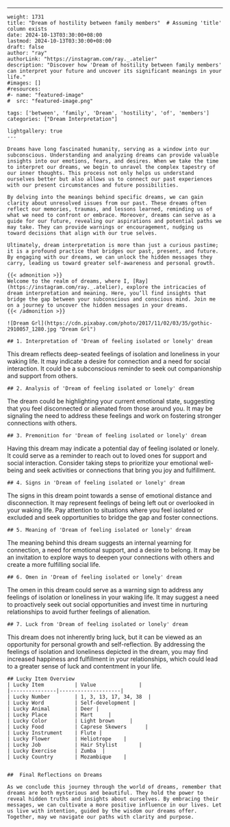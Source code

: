 ---
    weight: 1731
    title: "Dream of hostility between family members"  # Assuming 'title' column exists
    date: 2024-10-13T03:30:00+08:00
    lastmod: 2024-10-13T03:30:00+08:00
    draft: false
    author: "ray"
    authorLink: "https://instagram.com/ray._.atelier"
    description: "Discover how 'Dream of hostility between family members' can interpret your future and uncover its significant meanings in your life."
    #images: []
    #resources:
    #- name: "featured-image"
    #  src: "featured-image.png"
    
    tags: ['between', 'family', 'Dream', 'hostility', 'of', 'members']
    categories: ["Dream Interpretation"]
    
    lightgallery: true
    ---
    
    Dreams have long fascinated humanity, serving as a window into our subconscious. Understanding and analyzing dreams can provide valuable insights into our emotions, fears, and desires. When we take the time to interpret our dreams, we begin to unravel the complex tapestry of our inner thoughts. This process not only helps us understand ourselves better but also allows us to connect our past experiences with our present circumstances and future possibilities.
    
    By delving into the meanings behind specific dreams, we can gain clarity about unresolved issues from our past. These dreams often reflect our memories, traumas, and lessons learned, reminding us of what we need to confront or embrace. Moreover, dreams can serve as a guide for our future, revealing our aspirations and potential paths we may take. They can provide warnings or encouragement, nudging us toward decisions that align with our true selves.
    
    Ultimately, dream interpretation is more than just a curious pastime; it is a profound practice that bridges our past, present, and future. By engaging with our dreams, we can unlock the hidden messages they carry, leading us toward greater self-awareness and personal growth.
    
    {{< admonition >}}
    Welcome to the realm of dreams, where I, [Ray](https://instagram.com/ray._.atelier), explore the intricacies of dream interpretation and meaning. Here, you’ll find insights that bridge the gap between your subconscious and conscious mind. Join me on a journey to uncover the hidden messages in your dreams.
    {{< /admonition >}}
    
    ![Dream Grl](https://cdn.pixabay.com/photo/2017/11/02/03/35/gothic-2910057_1280.jpg "Dream Grl")
    
    ## 1. Interpretation of 'Dream of feeling isolated or lonely' dream
    
This dream reflects deep-seated feelings of isolation and loneliness in your waking life. It may indicate a desire for connection and a need for social interaction. It could be a subconscious reminder to seek out companionship and support from others.
    
    ## 2. Analysis of 'Dream of feeling isolated or lonely' dream
    
The dream could be highlighting your current emotional state, suggesting that you feel disconnected or alienated from those around you. It may be signaling the need to address these feelings and work on fostering stronger connections with others.
    
    ## 3. Premonition for 'Dream of feeling isolated or lonely' dream
    
Having this dream may indicate a potential day of feeling isolated or lonely. It could serve as a reminder to reach out to loved ones for support and social interaction. Consider taking steps to prioritize your emotional well-being and seek activities or connections that bring you joy and fulfillment.
    
    ## 4. Signs in 'Dream of feeling isolated or lonely' dream
    
The signs in this dream point towards a sense of emotional distance and disconnection. It may represent feelings of being left out or overlooked in your waking life. Pay attention to situations where you feel isolated or excluded and seek opportunities to bridge the gap and foster connections.
    
    ## 5. Meaning of 'Dream of feeling isolated or lonely' dream
    
The meaning behind this dream suggests an internal yearning for connection, a need for emotional support, and a desire to belong. It may be an invitation to explore ways to deepen your connections with others and create a more fulfilling social life.
    
    ## 6. Omen in 'Dream of feeling isolated or lonely' dream
    
The omen in this dream could serve as a warning sign to address any feelings of isolation or loneliness in your waking life. It may suggest a need to proactively seek out social opportunities and invest time in nurturing relationships to avoid further feelings of alienation.
    
    ## 7. Luck from 'Dream of feeling isolated or lonely' dream
    
This dream does not inherently bring luck, but it can be viewed as an opportunity for personal growth and self-reflection. By addressing the feelings of isolation and loneliness depicted in the dream, you may find increased happiness and fulfillment in your relationships, which could lead to a greater sense of luck and contentment in your life.
    
    ## Lucky Item Overview
    | Lucky Item          | Value              |
    |---------------|--------------------|
    | Lucky Number        | 1, 3, 13, 17, 34, 38  |
    | Lucky Word          | Self-development |
    | Lucky Animal        | Deer |
    | Lucky Place         | Mart     |
    | Lucky Color         | Light brown     |
    | Lucky Food          | Caprese Skewers      |
    | Lucky Instrument    | Flute |
    | Lucky Flower        | Heliotrope    |
    | Lucky Job           | Hair Stylist       |
    | Lucky Exercise      | Zumba  |
    | Lucky Country       | Mozambique    |
    
    
    ##  Final Reflections on Dreams
    
    As we conclude this journey through the world of dreams, remember that dreams are both mysterious and beautiful. They hold the power to reveal hidden truths and insights about ourselves. By embracing their messages, we can cultivate a more positive influence in our lives. Let us live with intention, guided by the wisdom our dreams offer. Together, may we navigate our paths with clarity and purpose.
    